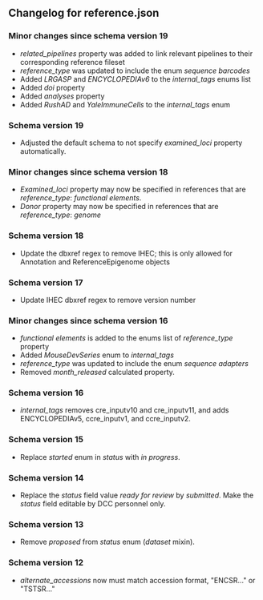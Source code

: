 ## Changelog for reference.json

### Minor changes since schema version 19

* *related_pipelines* property was added to link relevant pipelines to their corresponding reference fileset 
* *reference_type* was updated to include the enum *sequence barcodes*
* Added *LRGASP* and *ENCYCLOPEDIAv6* to the *internal_tags* enums list
* Added *doi* property
* Added *analyses* property
* Added *RushAD* and *YaleImmuneCells* to the *internal_tags* enum

### Schema version 19

* Adjusted the default schema to not specify *examined_loci* property automatically.

### Minor changes since schema version 18

* *Examined_loci* property may now be specified in references that are *reference_type*: *functional elements*.
* *Donor* property may now be specified in references that are *reference_type*: *genome*

### Schema version 18

* Update the dbxref regex to remove IHEC; this is only allowed for Annotation and ReferenceEpigenome objects

### Schema version 17

* Update IHEC dbxref regex to remove version number

### Minor changes since schema version 16

* *functional elements* is added to the enums list of *reference_type* property
* Added *MouseDevSeries* enum to *internal_tags*
* *reference_type* was updated to include the enum *sequence adapters*
* Removed *month_released* calculated property.

### Schema version 16

* *internal_tags* removes cre_inputv10 and cre_inputv11, and adds ENCYCLOPEDIAv5, ccre_inputv1, and ccre_inputv2.

### Schema version 15

* Replace *started* enum in *status* with *in progress*.

### Schema version 14

* Replace the *status* field value *ready for review* by *submitted*. Make the *status* field editable by DCC personnel only.

### Schema version 13

* Remove *proposed* from *status* enum (*dataset* mixin).

### Schema version 12

* *alternate_accessions* now must match accession format, "ENCSR..." or "TSTSR..."
